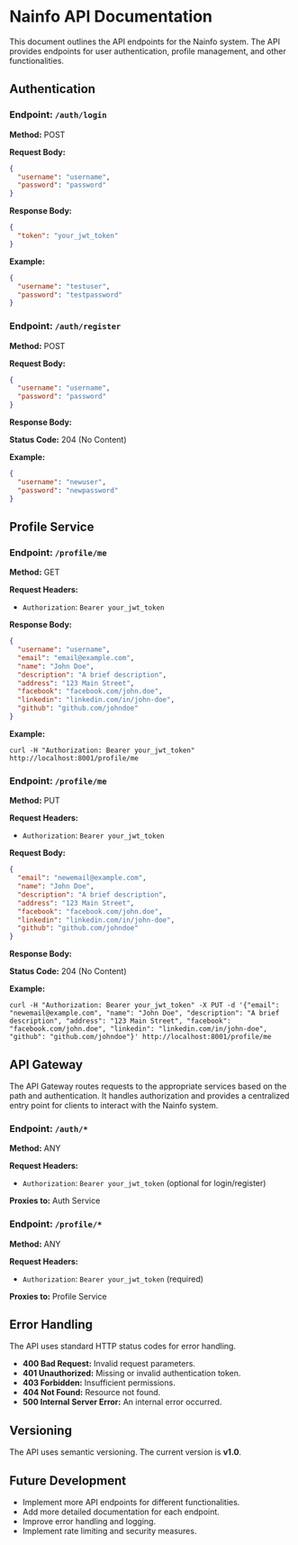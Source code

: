 
# Nainfo API Documentation

This document outlines the API endpoints for the Nainfo system. The API provides endpoints for user authentication, profile management, and other functionalities.

## Authentication

### Endpoint: `/auth/login`

**Method:** POST

**Request Body:**

```json
{
  "username": "username",
  "password": "password"
}
```

**Response Body:**

```json
{
  "token": "your_jwt_token"
}
```

**Example:**

```json
{
  "username": "testuser",
  "password": "testpassword"
}
```

### Endpoint: `/auth/register`

**Method:** POST

**Request Body:**

```json
{
  "username": "username",
  "password": "password"
}
```

**Response Body:**

**Status Code:** 204 (No Content)

**Example:**

```json
{
  "username": "newuser",
  "password": "newpassword"
}
```

## Profile Service

### Endpoint: `/profile/me`

**Method:** GET

**Request Headers:**

* `Authorization`: `Bearer your_jwt_token`

**Response Body:**

```json
{
  "username": "username",
  "email": "email@example.com",
  "name": "John Doe",
  "description": "A brief description",
  "address": "123 Main Street",
  "facebook": "facebook.com/john.doe",
  "linkedin": "linkedin.com/in/john-doe",
  "github": "github.com/johndoe"
}
```

**Example:**

```
curl -H "Authorization: Bearer your_jwt_token" http://localhost:8001/profile/me
```

### Endpoint: `/profile/me`

**Method:** PUT

**Request Headers:**

* `Authorization`: `Bearer your_jwt_token`

**Request Body:**

```json
{
  "email": "newemail@example.com",
  "name": "John Doe",
  "description": "A brief description",
  "address": "123 Main Street",
  "facebook": "facebook.com/john.doe",
  "linkedin": "linkedin.com/in/john-doe",
  "github": "github.com/johndoe"
}
```

**Response Body:**

**Status Code:** 204 (No Content)

**Example:**

```
curl -H "Authorization: Bearer your_jwt_token" -X PUT -d '{"email": "newemail@example.com", "name": "John Doe", "description": "A brief description", "address": "123 Main Street", "facebook": "facebook.com/john.doe", "linkedin": "linkedin.com/in/john-doe", "github": "github.com/johndoe"}' http://localhost:8001/profile/me
```


## API Gateway

The API Gateway routes requests to the appropriate services based on the path and authentication. It handles authorization and provides a centralized entry point for clients to interact with the Nainfo system.

### Endpoint: `/auth/*`

**Method:** ANY

**Request Headers:**

* `Authorization`: `Bearer your_jwt_token` (optional for login/register)

**Proxies to:** Auth Service

### Endpoint: `/profile/*`

**Method:** ANY

**Request Headers:**

* `Authorization`: `Bearer your_jwt_token` (required)

**Proxies to:** Profile Service


## Error Handling

The API uses standard HTTP status codes for error handling. 

* **400 Bad Request:** Invalid request parameters.
* **401 Unauthorized:** Missing or invalid authentication token.
* **403 Forbidden:** Insufficient permissions.
* **404 Not Found:** Resource not found.
* **500 Internal Server Error:** An internal error occurred.

## Versioning

The API uses semantic versioning. The current version is **v1.0**.

## Future Development

* Implement more API endpoints for different functionalities.
* Add more detailed documentation for each endpoint.
* Improve error handling and logging.
* Implement rate limiting and security measures.